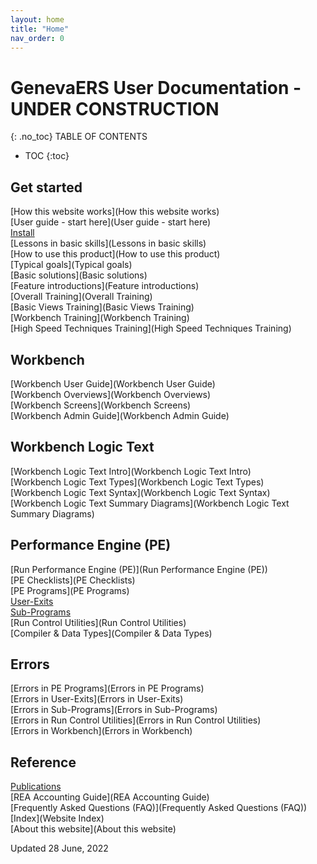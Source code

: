```yaml
---
layout: home
title: "Home"
nav_order: 0
---
```


# GenevaERS User Documentation - UNDER CONSTRUCTION
{: .no_toc}
TABLE OF CONTENTS 
 - TOC
{:toc}  
  
## Get started
  
[How this website works](How this website works)  
[User guide - start here](User guide - start here)  
[Install](Install)  
[Lessons in basic skills](Lessons in basic skills)  
[How to use this product](How to use this product)  
[Typical goals](Typical goals)  
[Basic solutions](Basic solutions)  
[Feature introductions](Feature introductions)  
[Overall Training](Overall Training)  
[Basic Views Training](Basic Views Training)  
[Workbench Training](Workbench Training)  
[High Speed Techniques Training](High Speed Techniques Training)  
  
## Workbench
  
[Workbench User Guide](Workbench User Guide)  
[Workbench Overviews](Workbench Overviews)  
[Workbench Screens](Workbench Screens)  
[Workbench Admin Guide](Workbench Admin Guide)  
  
## Workbench Logic Text
  
[Workbench Logic Text Intro](Workbench Logic Text Intro)  
[Workbench Logic Text Types](Workbench Logic Text Types)  
[Workbench Logic Text Syntax](Workbench Logic Text Syntax)  
[Workbench Logic Text Summary Diagrams](Workbench Logic Text Summary Diagrams)  
  
## Performance Engine (PE)
  
[Run Performance Engine (PE)](Run Performance Engine (PE))  
[PE Checklists](PE Checklists)  
[PE Programs](PE Programs)  
[User-Exits](User-Exits)  
[Sub-Programs](Sub-Programs)  
[Run Control Utilities](Run Control Utilities)  
[Compiler & Data Types](Compiler & Data Types)  

## Errors
  
[Errors in PE Programs](Errors in PE Programs)  
[Errors in User-Exits](Errors in User-Exits)  
[Errors in Sub-Programs](Errors in Sub-Programs)  
[Errors in Run Control Utilities](Errors in Run Control Utilities)  
[Errors in Workbench](Errors in Workbench)  
  
## Reference
  
[Publications](Publications)  
[REA Accounting Guide](REA Accounting Guide)  
[Frequently Asked Questions (FAQ)](Frequently Asked Questions (FAQ))  
[Index](Website Index)  
[About this website](About this website)  

Updated 28 June, 2022
